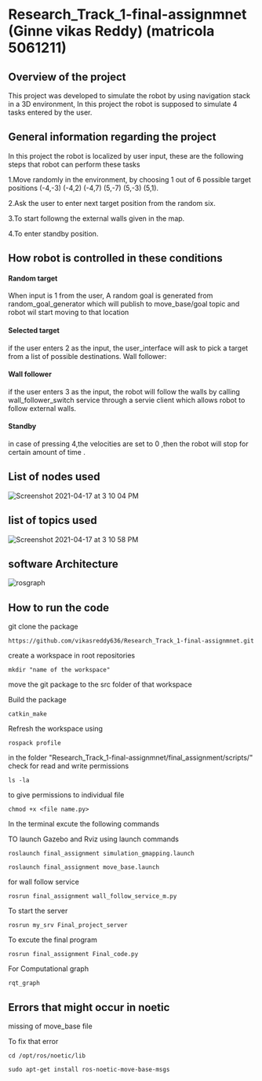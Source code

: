 # Research_Track_1-final-assignmnet (Ginne vikas Reddy) (matricola 5061211)

## Overview of the project

  This project was developed to simulate the robot by using navigation stack in a 3D environment, In this project the robot is supposed to simulate 4 tasks entered by the user.

## General information regarding the project

   In this project the robot is localized by user input, these are the following steps that robot can perform these tasks

   1.Move randomly in the environment, by choosing 1 out of 6 possible target positions (-4,-3) (-4,2) (-4,7) (5,-7) (5,-3) (5,1).

   2.Ask the user to enter next target position from the random six.

   3.To start followng the external walls given in the map.

   4.To enter standby position.

## How robot is controlled in these conditions

 #### Random target
  When input is 1 from the user, A random goal is generated from random_goal_generator which will publish to move_base/goal topic and robot wil start moving to that location

#### Selected target
if the user enters 2 as the input, the user_interface will ask to pick a target from a list of possible destinations. Wall follower:

#### Wall follower
if the user enters 3 as the input, the robot will follow the walls by calling wall_follower_switch service through a servie client which allows robot to follow external walls.

#### Standby
in case of pressing 4,the velocities are set to 0 ,then the robot will stop for certain amount of time .

## List of nodes used
![Screenshot 2021-04-17 at 3 10 04 PM](https://user-images.githubusercontent.com/73032093/115137406-3b5bb780-a026-11eb-9b82-f1f826591eef.png)

## list of topics used 
![Screenshot 2021-04-17 at 3 10 58 PM](https://user-images.githubusercontent.com/73032093/115137454-7d84f900-a026-11eb-8259-6d61ea7505e7.png)

## software Architecture
![rosgraph](https://user-images.githubusercontent.com/73032093/115137532-fdab5e80-a026-11eb-9fec-808bb90ed687.png)

## How to run the code

git clone the package

`https://github.com/vikasreddy636/Research_Track_1-final-assignmnet.git`

create a workspace in root repositories

`mkdir "name of the workspace" `

move the git package to the src folder of that workspace

Build the package

`catkin_make`

Refresh the workspace using

`rospack profile`

in the folder "Research_Track_1-final-assignmnet/final_assignment/scripts/" check for read and write permissions

`ls -la`

to give permissions to individual file

`chmod +x <file name.py>`

In the terminal excute the following commands 

TO  launch Gazebo and Rviz using launch commands

`roslaunch final_assignment simulation_gmapping.launch`

`roslaunch final_assignment move_base.launch`

for wall follow service

`rosrun final_assignment wall_follow_service_m.py`

To start the server

`rosrun my_srv Final_project_server`

To excute the final program

`rosrun final_assignment Final_code.py`

For Computational graph

`rqt_graph`

## Errors that might occur in noetic

missing of move_base file

To fix that error 

`cd /opt/ros/noetic/lib `

`sudo apt-get install ros-noetic-move-base-msgs`










